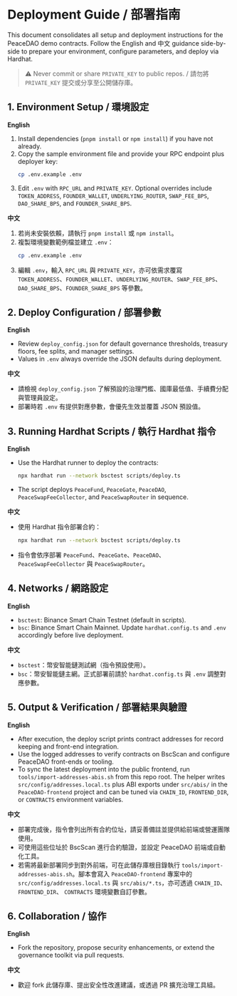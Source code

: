 # Deployment Guide / 部署指南

This document consolidates all setup and deployment instructions for the PeaceDAO demo contracts. Follow the English and 中文 guidance side-by-side to prepare your environment, configure parameters, and deploy via Hardhat.

> ⚠️ Never commit or share `PRIVATE_KEY` to public repos. / 請勿將 `PRIVATE_KEY` 提交或分享至公開儲存庫。

## 1. Environment Setup / 環境設定

**English**

1. Install dependencies (`pnpm install` or `npm install`) if you have not already.
2. Copy the sample environment file and provide your RPC endpoint plus deployer key:
   ```bash
   cp .env.example .env
   ```
3. Edit `.env` with `RPC_URL` and `PRIVATE_KEY`. Optional overrides include `TOKEN_ADDRESS`, `FOUNDER_WALLET`, `UNDERLYING_ROUTER`, `SWAP_FEE_BPS`, `DAO_SHARE_BPS`, and `FOUNDER_SHARE_BPS`.

**中文**

1. 若尚未安裝依賴，請執行 `pnpm install` 或 `npm install`。
2. 複製環境變數範例檔並建立 `.env`：
   ```bash
   cp .env.example .env
   ```
3. 編輯 `.env`，輸入 `RPC_URL` 與 `PRIVATE_KEY`，亦可依需求覆寫 `TOKEN_ADDRESS`、`FOUNDER_WALLET`、`UNDERLYING_ROUTER`、`SWAP_FEE_BPS`、`DAO_SHARE_BPS`、`FOUNDER_SHARE_BPS` 等參數。

## 2. Deploy Configuration / 部署參數

**English**

- Review `deploy_config.json` for default governance thresholds, treasury floors, fee splits, and manager settings.
- Values in `.env` always override the JSON defaults during deployment.

**中文**

- 請檢視 `deploy_config.json` 了解預設的治理門檻、國庫最低值、手續費分配與管理員設定。
- 部署時若 `.env` 有提供對應參數，會優先生效並覆蓋 JSON 預設值。

## 3. Running Hardhat Scripts / 執行 Hardhat 指令

**English**

- Use the Hardhat runner to deploy the contracts:
  ```bash
  npx hardhat run --network bsctest scripts/deploy.ts
  ```
- The script deploys `PeaceFund`, `PeaceGate`, `PeaceDAO`, `PeaceSwapFeeCollector`, and `PeaceSwapRouter` in sequence.

**中文**

- 使用 Hardhat 指令部署合約：
  ```bash
  npx hardhat run --network bsctest scripts/deploy.ts
  ```
- 指令會依序部署 `PeaceFund`、`PeaceGate`、`PeaceDAO`、`PeaceSwapFeeCollector` 與 `PeaceSwapRouter`。

## 4. Networks / 網路設定

**English**

- `bsctest`: Binance Smart Chain Testnet (default in scripts).
- `bsc`: Binance Smart Chain Mainnet. Update `hardhat.config.ts` and `.env` accordingly before live deployment.

**中文**

- `bsctest`：幣安智能鏈測試網（指令預設使用）。
- `bsc`：幣安智能鏈主網。正式部署前請於 `hardhat.config.ts` 與 `.env` 調整對應參數。

## 5. Output & Verification / 部署結果與驗證

**English**

- After execution, the deploy script prints contract addresses for record keeping and front-end integration.
- Use the logged addresses to verify contracts on BscScan and configure PeaceDAO front-ends or tooling.
- To sync the latest deployment into the public frontend, run `tools/import-addresses-abis.sh` from this repo root. The helper
  writes `src/config/addresses.local.ts` plus ABI exports under `src/abis/` in the `PeaceDAO-frontend` project and can be tuned via
  `CHAIN_ID`, `FRONTEND_DIR`, or `CONTRACTS` environment variables.

**中文**

- 部署完成後，指令會列出所有合約位址，請妥善備註並提供給前端或營運團隊使用。
- 可使用這些位址於 BscScan 進行合約驗證，並設定 PeaceDAO 前端或自動化工具。
- 若需將最新部署同步到對外前端，可在此儲存庫根目錄執行 `tools/import-addresses-abis.sh`。腳本會寫入
  `PeaceDAO-frontend` 專案中的 `src/config/addresses.local.ts` 與 `src/abis/*.ts`，亦可透過 `CHAIN_ID`、`FRONTEND_DIR`、
  `CONTRACTS` 環境變數自訂參數。

## 6. Collaboration / 協作

**English**

- Fork the repository, propose security enhancements, or extend the governance toolkit via pull requests.

**中文**

- 歡迎 fork 此儲存庫、提出安全性改進建議，或透過 PR 擴充治理工具組。
